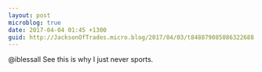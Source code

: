 ```yaml
---
layout: post
microblog: true
date: 2017-04-04 01:45 +1300
guid: http://JacksonOfTrades.micro.blog/2017/04/03/t848879085086322688.html
---
```

@iblessall See this is why I just never sports.
